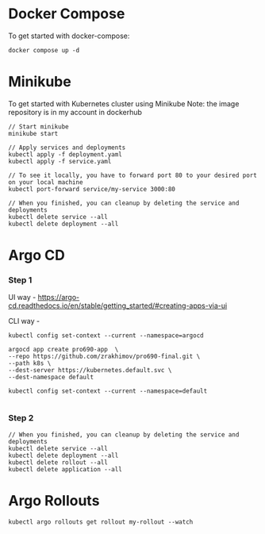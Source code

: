 # Docker Compose

To get started with docker-compose:

`docker compose up -d`

# Minikube

To get started with Kubernetes cluster using Minikube
Note: the image repository is in my account in dockerhub

```
// Start minikube 
minikube start

// Apply services and deployments
kubectl apply -f deployment.yaml
kubectl apply -f service.yaml

// To see it locally, you have to forward port 80 to your desired port on your local machine
kubectl port-forward service/my-service 3000:80

// When you finished, you can cleanup by deleting the service and deployments
kubectl delete service --all
kubectl delete deployment --all      

```


# Argo CD


### Step 1
UI way - 
https://argo-cd.readthedocs.io/en/stable/getting_started/#creating-apps-via-ui

CLI way -
```
kubectl config set-context --current --namespace=argocd

argocd app create pro690-app  \
--repo https://github.com/zrakhimov/pro690-final.git \
--path k8s \
--dest-server https://kubernetes.default.svc \
--dest-namespace default

kubectl config set-context --current --namespace=default


```


### Step 2
```
// When you finished, you can cleanup by deleting the service and deployments
kubectl delete service --all
kubectl delete deployment --all
kubectl delete rollout --all
kubectl delete application --all 
```

# Argo Rollouts

```
kubectl argo rollouts get rollout my-rollout --watch
```
